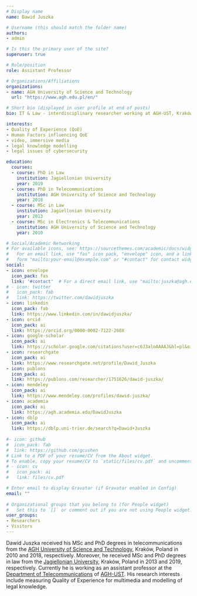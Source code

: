 ```yaml
---
# Display name
name: Dawid Juszka

# Username (this should match the folder name)
authors:
- admin

# Is this the primary user of the site?
superuser: true

# Role/position
role: Assistant Professor

# Organizations/Affiliations
organizations:
- name: AGH University of Science and Technology
  url: "https://www.agh.edu.pl/en/"

# Short bio (displayed in user profile at end of posts)
bio: IT & Law - interdisciplinary researcher working at AGH-UST, Kraków, Poland. My research interests include measuring Quality of Experience for multimedia and modelling of legal knowledge.

interests:
- Quality of Experience (QoE)
- Human Factors influencing QoE
- video, immersive media
- legal knowledge modelling
- legal issues of cybersecurity

education:
  courses:
  - course: PhD in Law
    institution: Jagiellonian University
    year: 2019
  - course: PhD in Telecommunications
    institution: AGH University of Science and Technology
    year: 2018
  - course: MSc in Law
    institution: Jagiellonian University
    year: 2013
  - course: MSc in Electronics & Telecommunications
    institution: AGH University of Science and Technology
    year: 2010

# Social/Academic Networking
# For available icons, see: https://sourcethemes.com/academic/docs/widgets/#icons
#   For an email link, use "fas" icon pack, "envelope" icon, and a link in the
#   form "mailto:your-email@example.com" or "#contact" for contact widget.
social:
- icon: envelope
  icon_pack: fas
  link: '#contact'  # For a direct email link, use "mailto:juszka@agh.edu.pl".
# - icon: twitter
#   icon_pack: fab
#   link: https://twitter.com/dawidjuszka
- icon: linkedin
  icon_pack: fab
  link: https://www.linkedin.com/in/dawidjuszka/
- icon: orcid
  icon_pack: ai
  link: https://orcid.org/0000-0002-7122-260X
- icon: google-scholar
  icon_pack: ai
  link: https://scholar.google.com/citations?user=c6J3aloAAAAJ&hl=pl&oi=ao
- icon: researchgate
  icon_pack: ai
  link: https://www.researchgate.net/profile/Dawid_Juszka
- icon: publons
  icon_pack: ai
  link: https://publons.com/researcher/1751626/dawid-juszka/
- icon: mendeley
  icon_pack: ai
  link: https://www.mendeley.com/profiles/dawid-juszka/
- icon: academia
  icon_pack: ai
  link: https://agh.academia.edu/DawidJuszka
- icon: dblp
  icon_pack: ai
  link: https://dblp.uni-trier.de/search?q=Dawid+Juszka
  
#- icon: github
#  icon_pack: fab
#  link: https://github.com/gcushen
# Link to a PDF of your resume/CV from the About widget.
# To enable, copy your resume/CV to `static/files/cv.pdf` and uncomment the lines below.  
# - icon: cv
#   icon_pack: ai
#   link: files/cv.pdf

# Enter email to display Gravatar (if Gravatar enabled in Config)
email: ""
  
# Organizational groups that you belong to (for People widget)
#   Set this to `[]` or comment out if you are not using People widget.  
user_groups:
- Researchers
- Visitors
---
```


Dawid Juszka received his MSc and PhD degrees in telecommunications from the [AGH University of Science and Technology](https://www.agh.edu.pl/), Kraków, Poland in 2010 and 2018, respectively. Moreover, he received MSc and PhD degrees in law from the [Jagiellonian University](https://www.uj.edu.pl/), Kraków, Poland in 2013 and 2019, respectively. Currently he is working as an assistant professor at the [Department of Telecommunications](http://kt.agh.edu.pl/) of [AGH-UST](https://www.agh.edu.pl/). His research interests include measuring Quality of Experience for multimedia and modelling of legal knowledge.
